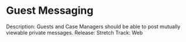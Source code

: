 # Guest Messaging

Description: Guests and Case Managers should be able to post mutually viewable private messages.
Release: Stretch
Track: Web
